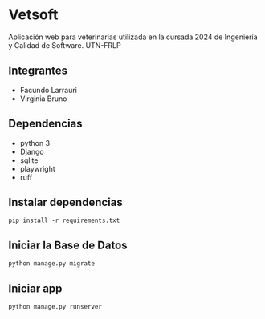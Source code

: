 # Vetsoft

Aplicación web para veterinarias utilizada en la cursada 2024 de Ingeniería y Calidad de Software. UTN-FRLP

## Integrantes

- Facundo Larrauri
- Virginia Bruno

## Dependencias

- python 3
- Django
- sqlite
- playwright
- ruff

## Instalar dependencias

`pip install -r requirements.txt`

## Iniciar la Base de Datos

`python manage.py migrate`

## Iniciar app

`python manage.py runserver`


